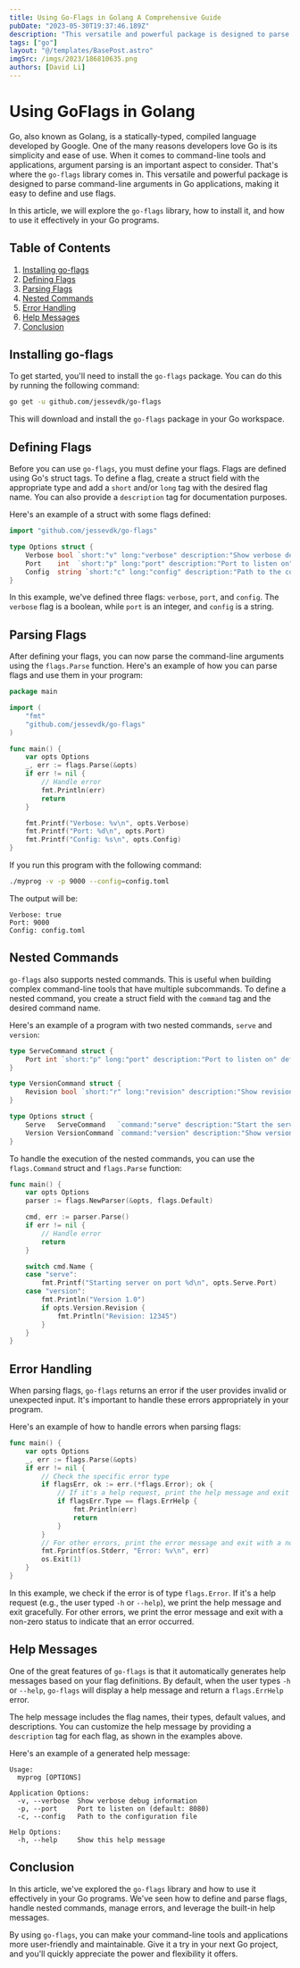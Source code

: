 ```yaml
---
title: Using Go-Flags in Golang A Comprehensive Guide
pubDate: "2023-05-30T19:37:46.189Z"
description: "This versatile and powerful package is designed to parse command-line arguments in Go applications, making it easy to define and use flags."
tags: ["go"]
layout: "@/templates/BasePost.astro"
imgSrc: /imgs/2023/186810635.png
authors: [David Li]
---
```


# Using GoFlags in Golang

Go, also known as Golang, is a statically-typed, compiled language developed by Google. One of the many reasons developers love Go is its simplicity and ease of use. When it comes to command-line tools and applications, argument parsing is an important aspect to consider. That's where the `go-flags` library comes in. This versatile and powerful package is designed to parse command-line arguments in Go applications, making it easy to define and use flags.

In this article, we will explore the `go-flags` library, how to install it, and how to use it effectively in your Go programs.

## Table of Contents
1. [Installing go-flags](#installing-go-flags)
2. [Defining Flags](#defining-flags)
3. [Parsing Flags](#parsing-flags)
4. [Nested Commands](#nested-commands)
5. [Error Handling](#error-handling)
6. [Help Messages](#help-messages)
7. [Conclusion](#conclusion)

## Installing go-flags

To get started, you'll need to install the `go-flags` package. You can do this by running the following command:

```bash
go get -u github.com/jessevdk/go-flags
```

This will download and install the `go-flags` package in your Go workspace.

## Defining Flags

Before you can use `go-flags`, you must define your flags. Flags are defined using Go's struct tags. To define a flag, create a struct field with the appropriate type and add a `short` and/or `long` tag with the desired flag name. You can also provide a `description` tag for documentation purposes.

Here's an example of a struct with some flags defined:

```go
import "github.com/jessevdk/go-flags"

type Options struct {
    Verbose bool `short:"v" long:"verbose" description:"Show verbose debug information"`
    Port    int  `short:"p" long:"port" description:"Port to listen on" default:"8080"`
    Config  string `short:"c" long:"config" description:"Path to the configuration file"`
}
```

In this example, we've defined three flags: `verbose`, `port`, and `config`. The `verbose` flag is a boolean, while `port` is an integer, and `config` is a string.

## Parsing Flags

After defining your flags, you can now parse the command-line arguments using the `flags.Parse` function. Here's an example of how you can parse flags and use them in your program:

```go
package main

import (
    "fmt"
    "github.com/jessevdk/go-flags"
)

func main() {
    var opts Options
    _, err := flags.Parse(&opts)
    if err != nil {
        // Handle error
        fmt.Println(err)
        return
    }

    fmt.Printf("Verbose: %v\n", opts.Verbose)
    fmt.Printf("Port: %d\n", opts.Port)
    fmt.Printf("Config: %s\n", opts.Config)
}
```

If you run this program with the following command:

```bash
./myprog -v -p 9000 --config=config.toml
```

The output will be:

```
Verbose: true
Port: 9000
Config: config.toml
```

## Nested Commands

`go-flags` also supports nested commands. This is useful when building complex command-line tools that have multiple subcommands. To define a nested command, you create a struct field with the `command` tag and the desired command name.

Here's an example of a program with two nested commands, `serve` and `version`:

```go
type ServeCommand struct {
	Port int `short:"p" long:"port" description:"Port to listen on" default:"8080"`
}

type VersionCommand struct {
	Revision bool `short:"r" long:"revision" description:"Show revision number"`
}

type Options struct {
	Serve   ServeCommand   `command:"serve" description:"Start the server"`
	Version VersionCommand `command:"version" description:"Show version information"`
}
```

To handle the execution of the nested commands, you can use the `flags.Command` struct and `flags.Parse` function:

```go
func main() {
	var opts Options
	parser := flags.NewParser(&opts, flags.Default)

	cmd, err := parser.Parse()
	if err != nil {
		// Handle error
		return
	}

	switch cmd.Name {
	case "serve":
		fmt.Printf("Starting server on port %d\n", opts.Serve.Port)
	case "version":
		fmt.Println("Version 1.0")
		if opts.Version.Revision {
			fmt.Println("Revision: 12345")
		}
	}
}
```

## Error Handling

When parsing flags, `go-flags` returns an error if the user provides invalid or unexpected input. It's important to handle these errors appropriately in your program.

Here's an example of how to handle errors when parsing flags:

```go
func main() {
    var opts Options
    _, err := flags.Parse(&opts)
    if err != nil {
        // Check the specific error type
        if flagsErr, ok := err.(*flags.Error); ok {
            // If it's a help request, print the help message and exit gracefully
            if flagsErr.Type == flags.ErrHelp {
                fmt.Println(err)
                return
            }
        }
        // For other errors, print the error message and exit with a non-zero status
        fmt.Fprintf(os.Stderr, "Error: %v\n", err)
        os.Exit(1)
    }
}
```

In this example, we check if the error is of type `flags.Error`. If it's a help request (e.g., the user typed `-h` or `--help`), we print the help message and exit gracefully. For other errors, we print the error message and exit with a non-zero status to indicate that an error occurred.

## Help Messages

One of the great features of `go-flags` is that it automatically generates help messages based on your flag definitions. By default, when the user types `-h` or `--help`, `go-flags` will display a help message and return a `flags.ErrHelp` error.

The help message includes the flag names, their types, default values, and descriptions. You can customize the help message by providing a `description` tag for each flag, as shown in the examples above.

Here's an example of a generated help message:

```
Usage:
  myprog [OPTIONS]

Application Options:
  -v, --verbose  Show verbose debug information
  -p, --port     Port to listen on (default: 8080)
  -c, --config   Path to the configuration file

Help Options:
  -h, --help     Show this help message
```

## Conclusion

In this article, we've explored the `go-flags` library and how to use it effectively in your Go programs. We've seen how to define and parse flags, handle nested commands, manage errors, and leverage the built-in help messages.

By using `go-flags`, you can make your command-line tools and applications more user-friendly and maintainable. Give it a try in your next Go project, and you'll quickly appreciate the power and flexibility it offers.
